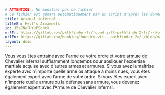 ```yaml
---
# ATTENTION : Ne modifiez pas ce fichier
# Ce fichier est généré automatiquement par un script d'après les données du module Foundry VTT officiel et de sa traduction
title: Arsenal infernal
titleEn: Hell's Armaments
id: J5s7NeFHYuFSdhrX
urlFr: https://gitlab.com/pathfinder-fr/foundryvtt-pathfinder2-fr/-/blob/master/data/feats/J5s7NeFHYuFSdhrX.htm
urlEn: https://gitlab.com/hooking/foundry-vtt---pathfinder-2e/-/blob/master/packs/data/feats.db/hell-s-armaments.json
layout: dons
---
```

Vous vous êtes entrainé avec l'arme de votre ordre et votre [armure de Chevalier infernal](../équipements/armure-de-chevalier-infernal.md) suffisamment longtemps pour appliquer l'expertise martiale acquise avec d'autres armes et armures. Si vous avez la maîtrise experte avec n'importe quelle arme ou attaque à mains nues, vous êtes également expert avec l'arme de votre ordre. Si vous êtes expert avec n'importe quelle armure ou la défense sans armure, vous devenez également expert avec l'Armure de Chevalier infernal.
